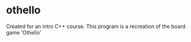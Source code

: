 # othello
Created for an intro C++ course. This program is a recreation of the board game 'Othello'
